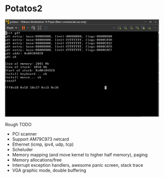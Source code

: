 # Potatos2
![Alt text](screenshots/1.png?raw=true "sceenshot")


Rough TODO
- PCI scanner
- Support AM79C973 netcard
- Ethernet (icmp, ipv4, udp, tcp)
- Scheluder
- Memory mapping (and move kernel to higher half memory), paging
- Memory allocations/free
- Interrupt exception handlers, awesome panic screen, stack trace
- VGA graphic mode, double buffering
